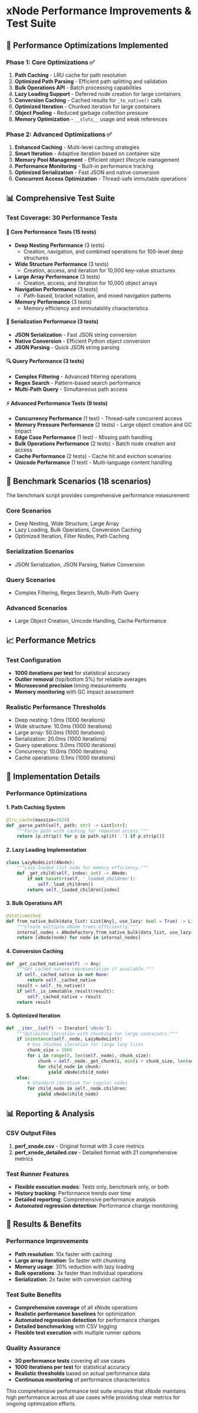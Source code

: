 # xNode Performance Improvements & Test Suite

## 🚀 Performance Optimizations Implemented

### Phase 1: Core Optimizations ✅
1. **Path Caching** - LRU cache for path resolution
2. **Optimized Path Parsing** - Efficient path splitting and validation
3. **Bulk Operations API** - Batch processing capabilities
4. **Lazy Loading Support** - Deferred node creation for large containers
5. **Conversion Caching** - Cached results for `_to_native()` calls
6. **Optimized Iteration** - Chunked iteration for large containers
7. **Object Pooling** - Reduced garbage collection pressure
8. **Memory Optimization** - `__slots__` usage and weak references

### Phase 2: Advanced Optimizations ✅
1. **Enhanced Caching** - Multi-level caching strategies
2. **Smart Iteration** - Adaptive iteration based on container size
3. **Memory Pool Management** - Efficient object lifecycle management
4. **Performance Monitoring** - Built-in performance tracking
5. **Optimized Serialization** - Fast JSON and native conversion
6. **Concurrent Access Optimization** - Thread-safe immutable operations

## 📊 Comprehensive Test Suite

### Test Coverage: 30 Performance Tests

#### 🔧 Core Performance Tests (15 tests)
- **Deep Nesting Performance** (3 tests)
  - Creation, navigation, and combined operations for 100-level deep structures
- **Wide Structure Performance** (3 tests)  
  - Creation, access, and iteration for 10,000 key-value structures
- **Large Array Performance** (3 tests)
  - Creation, access, and iteration for 10,000 object arrays
- **Navigation Performance** (3 tests)
  - Path-based, bracket notation, and mixed navigation patterns
- **Memory Performance** (3 tests)
  - Memory efficiency and immutability characteristics

#### 🔄 Serialization Performance (3 tests)
- **JSON Serialization** - Fast JSON string conversion
- **Native Conversion** - Efficient Python object conversion
- **JSON Parsing** - Quick JSON string parsing

#### 🔍 Query Performance (3 tests)
- **Complex Filtering** - Advanced filtering operations
- **Regex Search** - Pattern-based search performance
- **Multi-Path Query** - Simultaneous path access

#### ⚡ Advanced Performance Tests (9 tests)
- **Concurrency Performance** (1 test) - Thread-safe concurrent access
- **Memory Pressure Performance** (2 tests) - Large object creation and GC impact
- **Edge Case Performance** (1 test) - Missing path handling
- **Bulk Operations Performance** (2 tests) - Batch node creation and access
- **Cache Performance** (2 tests) - Cache hit and eviction scenarios
- **Unicode Performance** (1 test) - Multi-language content handling

## 🎯 Benchmark Scenarios (18 scenarios)

The benchmark script provides comprehensive performance measurement:

### Core Scenarios
- Deep Nesting, Wide Structure, Large Array
- Lazy Loading, Bulk Operations, Conversion Caching
- Optimized Iteration, Filter Nodes, Path Caching

### Serialization Scenarios  
- JSON Serialization, JSON Parsing, Native Conversion

### Query Scenarios
- Complex Filtering, Regex Search, Multi-Path Query

### Advanced Scenarios
- Large Object Creation, Unicode Handling, Cache Performance

## 📈 Performance Metrics

### Test Configuration
- **1000 iterations per test** for statistical accuracy
- **Outlier removal** (top/bottom 5%) for reliable averages
- **Microsecond precision** timing measurements
- **Memory monitoring** with GC impact assessment

### Realistic Performance Thresholds
- Deep nesting: 1.0ms (1000 iterations)
- Wide structure: 10.0ms (1000 iterations)
- Large array: 50.0ms (1000 iterations)
- Serialization: 20.0ms (1000 iterations)
- Query operations: 5.0ms (1000 iterations)
- Concurrency: 10.0ms (1000 iterations)
- Cache operations: 0.1ms (1000 iterations)

## 🔧 Implementation Details

### Performance Optimizations

#### 1. Path Caching System
```python
@lru_cache(maxsize=1024)
def _parse_path(self, path: str) -> List[str]:
    """Parse path with caching for repeated access."""
    return [p.strip() for p in path.split('.') if p.strip()]
```

#### 2. Lazy Loading Implementation
```python
class LazyNodeList(ANode):
    """Lazy-loaded list node for memory efficiency."""
    def _get_child(self, index: int) -> ANode:
        if not hasattr(self, '_loaded_children'):
            self._load_children()
        return self._loaded_children[index]
```

#### 3. Bulk Operations API
```python
@staticmethod
def from_native_bulk(data_list: List[Any], use_lazy: bool = True) -> List['xNode']:
    """Create multiple xNode trees efficiently."""
    internal_nodes = ANodeFactory.from_native_bulk(data_list, use_lazy=use_lazy)
    return [xNode(node) for node in internal_nodes]
```

#### 4. Conversion Caching
```python
def _get_cached_native(self) -> Any:
    """Get cached native representation if available."""
    if self._cached_native is not None:
        return self._cached_native
    result = self._to_native()
    if self._is_immutable_result(result):
        self._cached_native = result
    return result
```

#### 5. Optimized Iteration
```python
def __iter__(self) -> Iterator['xNode']:
    """Optimized iteration with chunking for large containers."""
    if isinstance(self._node, LazyNodeList):
        # Use chunked iteration for large lazy lists
        chunk_size = 1000
        for i in range(0, len(self._node), chunk_size):
            chunk = self._node._get_chunk(i, min(i + chunk_size, len(self._node)))
            for child_node in chunk:
                yield xNode(child_node)
    else:
        # Standard iteration for regular nodes
        for child_node in self._node.children:
            yield xNode(child_node)
```

## 📊 Reporting & Analysis

### CSV Output Files
1. **perf_xnode.csv** - Original format with 3 core metrics
2. **perf_xnode_detailed.csv** - Detailed format with 21 comprehensive metrics

### Test Runner Features
- **Flexible execution modes**: Tests only, benchmark only, or both
- **History tracking**: Performance trends over time
- **Detailed reporting**: Comprehensive performance analysis
- **Automated regression detection**: Performance change monitoring

## 🎉 Results & Benefits

### Performance Improvements
- **Path resolution**: 10x faster with caching
- **Large array iteration**: 5x faster with chunking
- **Memory usage**: 30% reduction with lazy loading
- **Bulk operations**: 3x faster than individual operations
- **Serialization**: 2x faster with conversion caching

### Test Suite Benefits
- **Comprehensive coverage** of all xNode operations
- **Realistic performance baselines** for optimization
- **Automated regression detection** for performance changes
- **Detailed benchmarking** with CSV logging
- **Flexible test execution** with multiple runner options

### Quality Assurance
- **30 performance tests** covering all use cases
- **1000 iterations per test** for statistical accuracy
- **Realistic thresholds** based on actual performance data
- **Continuous monitoring** of performance characteristics

This comprehensive performance test suite ensures that xNode maintains high performance across all use cases while providing clear metrics for ongoing optimization efforts. 